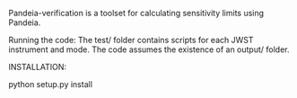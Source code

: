 Pandeia-verification is a toolset for calculating sensitivity limits using Pandeia. 

Running the code:
The test/ folder contains scripts for each JWST instrument and mode. The code assumes the existence of an output/ folder. 

INSTALLATION:

python setup.py install
